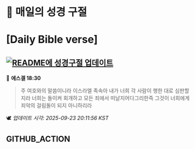 # 🙏 매일의 성경 구절
# [Daily Bible verse]
## [![README에 성경구절 업데이트](https://github.com/DONGSUKA/first_test/actions/workflows/update-readme-bible.yml/badge.svg)](https://github.com/DONGSUKA/first_test/actions/workflows/update-readme-bible.yml)
<!-- START_BIBLE_VERSE -->
📖 **에스겔 18:30**
> 주 여호와의 말씀이니라 이스라엘 족속아 내가 너희 각 사람이 행한 대로 심판할지라 너희는 돌이켜 회개하고 모든 죄에서 떠날지어다그리한즉 그것이 너희에게 죄악의 걸림돌이 되지 아니하리라

🕊️ _업데이트 시각: 2025-09-23 20:11:56 KST_
  <!-- END_BIBLE_VERSE -->
## GITHUB_ACTION
